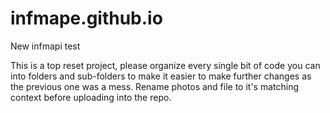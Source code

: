 # infmape.github.io
New infmapi test


This is a top reset project, please organize every single bit of code you can into folders and sub-folders to make it easier to make further changes as the previous one was a mess. Rename photos and file to it's matching context before uploading into the repo.
